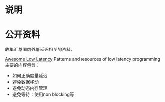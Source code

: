 # 说明



# 公开资料
收集汇总国内外低延迟相关的资料。

[Awesome Low Latency](https://github.com/penberg/awesome-low-latency) 
Patterns and resources of low latency programming
主要的内容包含：
- 如何正确度量延迟
- 避免数据移动
- 避免动态内存管理
- 避免等待：使用non blocking等


